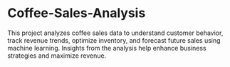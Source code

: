 # Coffee-Sales-Analysis
This project analyzes coffee sales data to understand customer behavior, track revenue trends, optimize inventory, and forecast future sales using machine learning. Insights from the analysis help enhance business strategies and maximize revenue.
